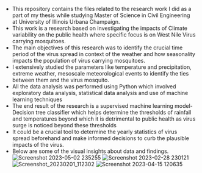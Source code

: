 + This repository contains the files related to the research work I did as a part of my thesis while studying Master of Science in Civil Engineering at 
University of Illinois Urbana Champaign.
+ This work is a research based on investigating the impacts of Climate variability on the public health where specific focus is on 
West Nile Virus carrying mosquitoes.
+ The main objectives of this research was to identify the crucial time period of the virus spread in context of the weather and how 
seasonality impacts the population of virus carrying mosquitoes.
+ I extensively studied the parameters like temperature and precipitation, extreme weather, mesoscale meteorological events to identify the ties between them and the virus mosquito.
+ All the data analysis was performed using Python which involved exploratory data analysis, statistical data analysis and use of machine learning techniques
+ The end result of the research is a supervised machine learning model- Decision tree classifier which helps determine the thresholds of rainfall and temperatures beyond which it
  is detrimental to public health as virus surge is noticed beyond these thresholds
+ It could be a crucial tool to determine the yearly statistics of virus spread beforehand and make informed decisions to curb the plausible impacts of the virus.
+ Below are some of the visual insights about data and findings.
![Screenshot 2023-05-02 235255](https://github.com/user-attachments/assets/47567e66-60ce-42c7-aa6d-75026143d9d1)
![Screenshot 2023-02-28 230121](https://github.com/user-attachments/assets/3d586535-cea9-430c-8e79-0cec6378b519)
![Screenshot_20230201_112302](https://github.com/user-attachments/assets/546d5c12-9f01-4635-86e5-b905fedbe39a)
![Screenshot 2023-04-15 120635](https://github.com/user-attachments/assets/9af1110f-fb0b-4cba-bf40-ac6cc60da305)
